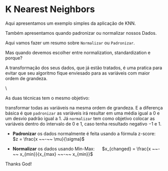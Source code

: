 # K Nearest Neighbors

Aqui apresentamos um exemplo simples da aplicação de KNN.

Também apresentamos quando padronizar ou normalizar nossos Dados. 


Aqui vamos fazer um resumo sobre ``Normalizar`` ou ``Padronizar``. 

Mas quando devemos escolher entre normalization, standardization e porque?

A transformação dos seus dados, que já estão tratados, é uma pratica para evitar que seu algoritmo fique enviesado para as variáveis com maior ordem de grandeza.

\\

As duas técnicas tem o mesmo objetivo:

transformar todas as variáveis na mesma ordem de grandeza. E a diferença básica é que ``padronizar`` as variáveis irá resultar em uma média igual a $0$ e um desvio padrão igual a $1$. Já ``normalizar`` tem como objetivo colocar as variáveis dentro do intervalo de $0$ e $1$, caso tenha resultado negativo $-1$ e $1$.

* **Padronizar** os dados normalmente é feita usando a fórmula z-score: $~~~~$ $z = \frac{x ~~-~~ \mu}{\sigma}$

* **Normalizar** os dados usando Min-Max: $~~~~$ $x_{changed} = \frac{x ~~-~~ x_{min}}{x_{max} ~~-~~ x_{min}}$



Thanks God!
